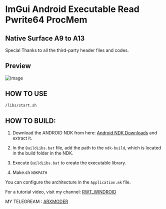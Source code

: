 # ImGui Android Executable Read Pwrite64 ProcMem

## Native Surface A9 to A13

Special Thanks to all the third-party header files and codes.

## Preview
![Image](https://github.com/user-attachments/assets/f2cd7516-f8de-4741-b76f-5cabbe830ecf)
## HOW TO USE
```bash
/libs/start.sh
```
## HOW TO BUILD:
1. Download the ANDROID NDK from here: [Android NDK Downloads](https://developer.android.com/ndk/downloads) and extract it.

2. In the `BuildLibs.bat` file, add the path to the `ndk-build`, which is located in the build folder in the NDK.

3. Execute `BuildLibs.bat` to create the executable library.

4. Make.sh `NDKPATH` 

You can configure the architecture in the `Application.mk` file.

For a tutorial video, visit my channel: [RWT_WINDROID](https://www.youtube.com/@rwtwindroid/videos)

MY TELEGREAM : [ARXMODER](https://t.me/ARXMODER)
